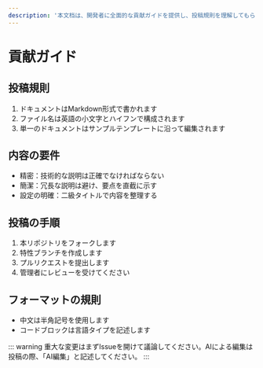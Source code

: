 ```yaml
---
description: '本文档は、開発者に全面的な貢献ガイドを提供し、投稿規則を理解してもらうために作成されました。ファイルはSEOメタデータを生成し、GitHub上の表示と検索に最適化されています。'
---
```


# 貢献ガイド

## 投稿規則
1. ドキュメントはMarkdown形式で書かれます
2. ファイル名は英語の小文字とハイフンで構成されます
3. 単一のドキュメントはサンプルテンプレートに沿って編集されます

## 内容の要件
- 精密：技術的な説明は正確でなければならない
- 簡潔：冗長な説明は避け、要点を直截に示す
- 設定の明確：二級タイトルで内容を整理する

## 投稿の手順
1. 本リポジトリをフォークします
2. 特性ブランチを作成します
3. プルリクエストを提出します
4. 管理者にレビューを受けてください

## フォーマットの規則
- 中文は半角記号を使用します
- コードブロックは言語タイプを記述します

::: warning
重大な変更はまずIssueを開けて議論してください。AIによる編集は投稿の際、「AI編集」と記述してください。
:::


